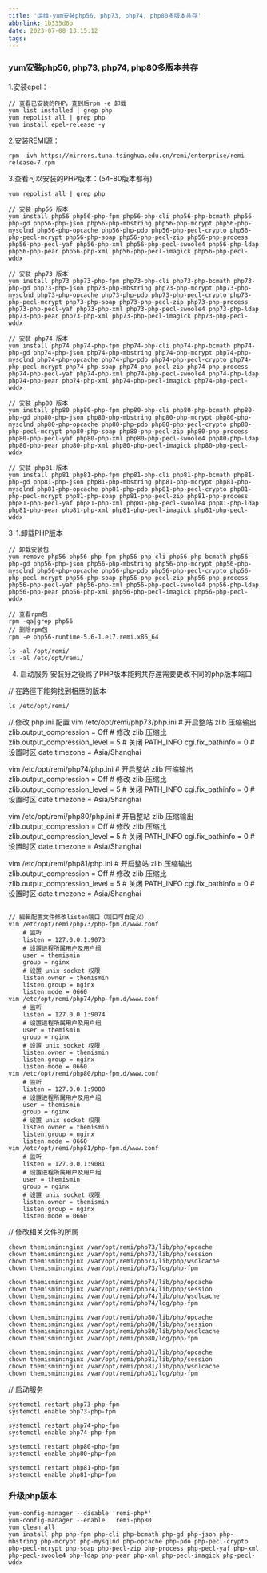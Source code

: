 ```yaml
---
title: '运维-yum安裝php56, php73, php74, php80多版本共存'
abbrlink: 1b335d6b
date: 2023-07-08 13:15:12
tags:
---
```


### yum安裝php56, php73, php74, php80多版本共存
1.安装epel：
```
// 查看已安装的PHP，查到后rpm -e 卸载
yum list installed | grep php
yum repolist all | grep php 
yum install epel-release -y
```

2.安装REMI源：
```
rpm -ivh https://mirrors.tuna.tsinghua.edu.cn/remi/enterprise/remi-release-7.rpm
```

3.查看可以安装的PHP版本：(54-80版本都有)
```
yum repolist all | grep php

// 安裝 php56 版本
yum install php56 php56-php-fpm php56-php-cli php56-php-bcmath php56-php-gd php56-php-json php56-php-mbstring php56-php-mcrypt php56-php-mysqlnd php56-php-opcache php56-php-pdo php56-php-pecl-crypto php56-php-pecl-mcrypt php56-php-soap php56-php-pecl-zip php56-php-process php56-php-pecl-yaf php56-php-xml php56-php-pecl-swoole4 php56-php-ldap php56-php-pear php56-php-xml php56-php-pecl-imagick php56-php-pecl-wddx

// 安裝 php73 版本
yum install php73 php73-php-fpm php73-php-cli php73-php-bcmath php73-php-gd php73-php-json php73-php-mbstring php73-php-mcrypt php73-php-mysqlnd php73-php-opcache php73-php-pdo php73-php-pecl-crypto php73-php-pecl-mcrypt php73-php-soap php73-php-pecl-zip php73-php-process php73-php-pecl-yaf php73-php-xml php73-php-pecl-swoole4 php73-php-ldap php73-php-pear php73-php-xml php73-php-pecl-imagick php73-php-pecl-wddx

// 安裝 php74 版本
yum install php74 php74-php-fpm php74-php-cli php74-php-bcmath php74-php-gd php74-php-json php74-php-mbstring php74-php-mcrypt php74-php-mysqlnd php74-php-opcache php74-php-pdo php74-php-pecl-crypto php74-php-pecl-mcrypt php74-php-soap php74-php-pecl-zip php74-php-process php74-php-pecl-yaf php74-php-xml php74-php-pecl-swoole4 php74-php-ldap php74-php-pear php74-php-xml php74-php-pecl-imagick php74-php-pecl-wddx

// 安裝 php80 版本
yum install php80 php80-php-fpm php80-php-cli php80-php-bcmath php80-php-gd php80-php-json php80-php-mbstring php80-php-mcrypt php80-php-mysqlnd php80-php-opcache php80-php-pdo php80-php-pecl-crypto php80-php-pecl-mcrypt php80-php-soap php80-php-pecl-zip php80-php-process php80-php-pecl-yaf php80-php-xml php80-php-pecl-swoole4 php80-php-ldap php80-php-pear php80-php-xml php80-php-pecl-imagick php80-php-pecl-wddx

// 安裝 php81 版本
yum install php81 php81-php-fpm php81-php-cli php81-php-bcmath php81-php-gd php81-php-json php81-php-mbstring php81-php-mcrypt php81-php-mysqlnd php81-php-opcache php81-php-pdo php81-php-pecl-crypto php81-php-pecl-mcrypt php81-php-soap php81-php-pecl-zip php81-php-process php81-php-pecl-yaf php81-php-xml php81-php-pecl-swoole4 php81-php-ldap php81-php-pear php81-php-xml php81-php-pecl-imagick php81-php-pecl-wddx
```

3-1.卸载PHP版本
```
// 卸载安装包
yum remove php56 php56-php-fpm php56-php-cli php56-php-bcmath php56-php-gd php56-php-json php56-php-mbstring php56-php-mcrypt php56-php-mysqlnd php56-php-opcache php56-php-pdo php56-php-pecl-crypto php56-php-pecl-mcrypt php56-php-soap php56-php-pecl-zip php56-php-process php56-php-pecl-yaf php56-php-xml php56-php-pecl-swoole4 php56-php-ldap php56-php-pear php56-php-xml php56-php-pecl-imagick php56-php-pecl-wddx

// 查看rpm包
rpm -qa|grep php56
// 删除rpm包
rpm -e php56-runtime-5.6-1.el7.remi.x86_64

ls -al /opt/remi/
ls -al /etc/opt/remi/
```

4. 启动服务
安裝好之後爲了PHP版本能夠共存還需要更改不同的php版本端口

// 在路徑下能夠找到相應的版本
```
ls /etc/opt/remi/
```

// 修改 php.ini 配置
vim /etc/opt/remi/php73/php.ini
    # 开启整站 zlib 压缩输出
    zlib.output_compression = Off
    # 修改 zlib 压缩比
    zlib.output_compression_level = 5
    # 关闭 PATH_INFO
    cgi.fix_pathinfo = 0
    # 设置时区
    date.timezone = Asia/Shanghai

vim /etc/opt/remi/php74/php.ini
    # 开启整站 zlib 压缩输出
    zlib.output_compression = Off
    # 修改 zlib 压缩比
    zlib.output_compression_level = 5
    # 关闭 PATH_INFO
    cgi.fix_pathinfo = 0
    # 设置时区
    date.timezone = Asia/Shanghai

vim /etc/opt/remi/php80/php.ini
    # 开启整站 zlib 压缩输出
    zlib.output_compression = Off
    # 修改 zlib 压缩比
    zlib.output_compression_level = 5
    # 关闭 PATH_INFO
    cgi.fix_pathinfo = 0
    # 设置时区
    date.timezone = Asia/Shanghai

vim /etc/opt/remi/php81/php.ini
    # 开启整站 zlib 压缩输出
    zlib.output_compression = Off
    # 修改 zlib 压缩比
    zlib.output_compression_level = 5
    # 关闭 PATH_INFO
    cgi.fix_pathinfo = 0
    # 设置时区
    date.timezone = Asia/Shanghai
```

// 編輯配置文件修改listen端口（端口可自定义）
vim /etc/opt/remi/php73/php-fpm.d/www.conf
    # 监听
    listen = 127.0.0.1:9073
    # 设置进程所属用户及用户组
    user = themismin
    group = nginx
    # 设置 unix socket 权限
    listen.owner = themismin
    listen.group = nginx
    listen.mode = 0660
vim /etc/opt/remi/php74/php-fpm.d/www.conf
    # 监听
    listen = 127.0.0.1:9074
    # 设置进程所属用户及用户组
    user = themismin
    group = nginx
    # 设置 unix socket 权限
    listen.owner = themismin
    listen.group = nginx
    listen.mode = 0660
vim /etc/opt/remi/php80/php-fpm.d/www.conf
    # 监听
    listen = 127.0.0.1:9080
    # 设置进程所属用户及用户组
    user = themismin
    group = nginx
    # 设置 unix socket 权限
    listen.owner = themismin
    listen.group = nginx
    listen.mode = 0660
vim /etc/opt/remi/php81/php-fpm.d/www.conf
    # 监听
    listen = 127.0.0.1:9081
    # 设置进程所属用户及用户组
    user = themismin
    group = nginx
    # 设置 unix socket 权限
    listen.owner = themismin
    listen.group = nginx
    listen.mode = 0660
```

// 修改相关文件的所属
```
chown themismin:nginx /var/opt/remi/php73/lib/php/opcache
chown themismin:nginx /var/opt/remi/php73/lib/php/session
chown themismin:nginx /var/opt/remi/php73/lib/php/wsdlcache
chown themismin:nginx /var/opt/remi/php73/log/php-fpm

chown themismin:nginx /var/opt/remi/php74/lib/php/opcache
chown themismin:nginx /var/opt/remi/php74/lib/php/session
chown themismin:nginx /var/opt/remi/php74/lib/php/wsdlcache
chown themismin:nginx /var/opt/remi/php74/log/php-fpm

chown themismin:nginx /var/opt/remi/php80/lib/php/opcache
chown themismin:nginx /var/opt/remi/php80/lib/php/session
chown themismin:nginx /var/opt/remi/php80/lib/php/wsdlcache
chown themismin:nginx /var/opt/remi/php80/log/php-fpm

chown themismin:nginx /var/opt/remi/php81/lib/php/opcache
chown themismin:nginx /var/opt/remi/php81/lib/php/session
chown themismin:nginx /var/opt/remi/php81/lib/php/wsdlcache
chown themismin:nginx /var/opt/remi/php81/log/php-fpm
```

// 启动服务
```
systemctl restart php73-php-fpm
systemctl enable php73-php-fpm

systemctl restart php74-php-fpm
systemctl enable php74-php-fpm

systemctl restart php80-php-fpm
systemctl enable php80-php-fpm

systemctl restart php81-php-fpm
systemctl enable php81-php-fpm
```

### 升级php版本
```
yum-config-manager --disable 'remi-php*'
yum-config-manager --enable   remi-php80
yum clean all
yum install php php-fpm php-cli php-bcmath php-gd php-json php-mbstring php-mcrypt php-mysqlnd php-opcache php-pdo php-pecl-crypto php-pecl-mcrypt php-soap php-pecl-zip php-process php-pecl-yaf php-xml php-pecl-swoole4 php-ldap php-pear php-xml php-pecl-imagick php-pecl-wddx
```

